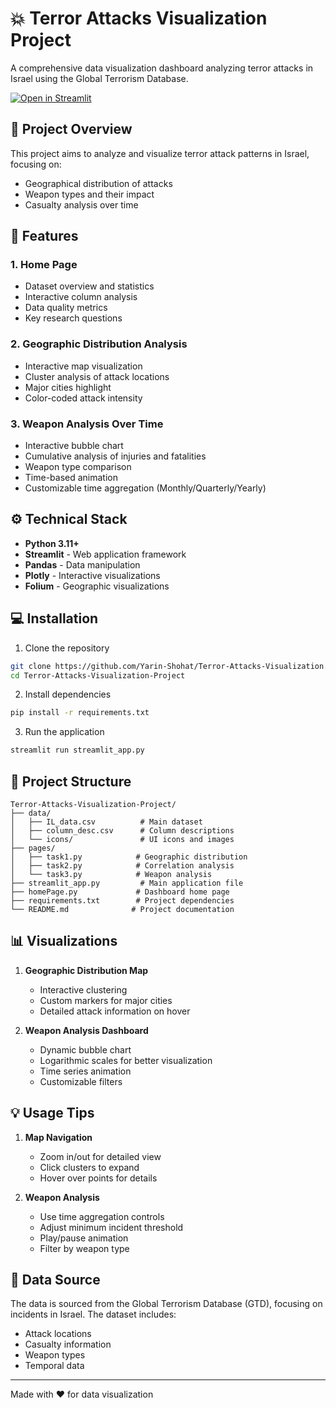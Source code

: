 # :boom: Terror Attacks Visualization Project

A comprehensive data visualization dashboard analyzing terror attacks in Israel using the Global Terrorism Database.

[![Open in Streamlit](https://static.streamlit.io/badges/streamlit_badge_black_white.svg)](https://terror-attacks-visualization-dashboard.streamlit.app/)

## :dart: Project Overview

This project aims to analyze and visualize terror attack patterns in Israel, focusing on:
- Geographical distribution of attacks
- Weapon types and their impact
- Casualty analysis over time

## :notebook: Features

### 1. Home Page
- Dataset overview and statistics
- Interactive column analysis
- Data quality metrics
- Key research questions

### 2. Geographic Distribution Analysis
- Interactive map visualization
- Cluster analysis of attack locations
- Major cities highlight
- Color-coded attack intensity

### 3. Weapon Analysis Over Time
- Interactive bubble chart
- Cumulative analysis of injuries and fatalities
- Weapon type comparison
- Time-based animation
- Customizable time aggregation (Monthly/Quarterly/Yearly)

## :gear: Technical Stack

- **Python 3.11+**
- **Streamlit** - Web application framework
- **Pandas** - Data manipulation
- **Plotly** - Interactive visualizations
- **Folium** - Geographic visualizations

## :computer: Installation

1. Clone the repository
```bash
git clone https://github.com/Yarin-Shohat/Terror-Attacks-Visualization.git
cd Terror-Attacks-Visualization-Project
```

2. Install dependencies
```bash
pip install -r requirements.txt
```

3. Run the application
```bash
streamlit run streamlit_app.py
```

## :file_folder: Project Structure

```
Terror-Attacks-Visualization-Project/
├── data/
│   ├── IL_data.csv          # Main dataset
│   ├── column_desc.csv      # Column descriptions
│   └── icons/               # UI icons and images
├── pages/
│   ├── task1.py            # Geographic distribution
│   ├── task2.py            # Correlation analysis
│   └── task3.py            # Weapon analysis
├── streamlit_app.py         # Main application file
├── homePage.py             # Dashboard home page
├── requirements.txt        # Project dependencies
└── README.md              # Project documentation
```

## :bar_chart: Visualizations

1. **Geographic Distribution Map**
   - Interactive clustering
   - Custom markers for major cities
   - Detailed attack information on hover

2. **Weapon Analysis Dashboard**
   - Dynamic bubble chart
   - Logarithmic scales for better visualization
   - Time series animation
   - Customizable filters

## :bulb: Usage Tips

1. **Map Navigation**
   - Zoom in/out for detailed view
   - Click clusters to expand
   - Hover over points for details

2. **Weapon Analysis**
   - Use time aggregation controls
   - Adjust minimum incident threshold
   - Play/pause animation
   - Filter by weapon type

## :memo: Data Source

The data is sourced from the Global Terrorism Database (GTD), focusing on incidents in Israel. The dataset includes:
- Attack locations
- Casualty information
- Weapon types
- Temporal data

---

Made with :heart: for data visualization
